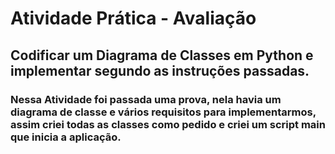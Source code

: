# Atividade Prática - Avaliação

## Codificar um Diagrama de Classes em Python e implementar segundo as instruções passadas.

### Nessa Atividade foi passada uma prova, nela havia um diagrama de classe e vários requisitos para implementarmos, assim criei todas as classes como pedido e criei um script main que inicia a aplicação.